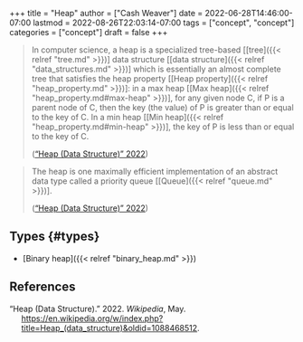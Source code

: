 +++
title = "Heap"
author = ["Cash Weaver"]
date = 2022-06-28T14:46:00-07:00
lastmod = 2022-08-26T22:03:14-07:00
tags = ["concept", "concept"]
categories = ["concept"]
draft = false
+++

> In computer science, a heap is a specialized tree-based [[tree]({{< relref "tree.md" >}})] data structure [[data structure]({{< relref "data_structures.md" >}})] which is essentially an almost complete tree that satisfies the heap property [[Heap property]({{< relref "heap_property.md" >}})]: in a max heap [[Max heap]({{< relref "heap_property.md#max-heap" >}})], for any given node C, if P is a parent node of C, then the key (the value) of P is greater than or equal to the key of C. In a min heap [[Min heap]({{< relref "heap_property.md#min-heap" >}})], the key of P is less than or equal to the key of C.
>
> (<a href="#citeproc_bib_item_1">“Heap (Data Structure)” 2022</a>)

<!--quoteend-->

> The heap is one maximally efficient implementation of an abstract data type called a priority queue [[Queue]({{< relref "queue.md" >}})].
>
> (<a href="#citeproc_bib_item_1">“Heap (Data Structure)” 2022</a>)


## Types {#types}

-   [Binary heap]({{< relref "binary_heap.md" >}})

## References

<style>.csl-entry{text-indent: -1.5em; margin-left: 1.5em;}</style><div class="csl-bib-body">
  <div class="csl-entry"><a id="citeproc_bib_item_1"></a>“Heap (Data Structure).” 2022. <i>Wikipedia</i>, May. <a href="https://en.wikipedia.org/w/index.php?title=Heap_(data_structure)&oldid=1088468512">https://en.wikipedia.org/w/index.php?title=Heap_(data_structure)&#38;oldid=1088468512</a>.</div>
</div>
